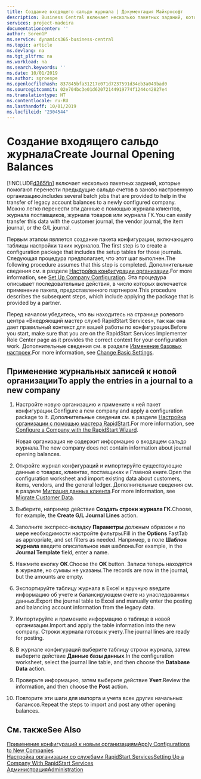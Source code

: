 ```yaml
---
title: Создание входящего сальдо журнала | Документация Майкрософт
description: Business Central включает несколько пакетных заданий, которые помогают перенести предыдущие сальдо счетов в заново настроенную организацию. Можно легко перенести эти данные с помощью учета в журналах.
services: project-madeira
documentationcenter: ''
author: SorenGP
ms.service: dynamics365-business-central
ms.topic: article
ms.devlang: na
ms.tgt_pltfrm: na
ms.workload: na
ms.search.keywords: ''
ms.date: 10/01/2019
ms.author: sgroespe
ms.openlocfilehash: 837845bfa31217e071d7237591d34eb3a049bad0
ms.sourcegitcommit: 02e704bc3e01d62072144919774f1244c42827e4
ms.translationtype: HT
ms.contentlocale: ru-RU
ms.lasthandoff: 10/01/2019
ms.locfileid: "2304544"
---
```

# <a name="create-journal-opening-balances"></a><span data-ttu-id="3e95a-104">Создание входящего сальдо журнала</span><span class="sxs-lookup"><span data-stu-id="3e95a-104">Create Journal Opening Balances</span></span>
[!INCLUDE[d365fin](includes/d365fin_md.md)] <span data-ttu-id="3e95a-105">включает несколько пакетных заданий, которые помогают перенести предыдущие сальдо счетов в заново настроенную организацию.</span><span class="sxs-lookup"><span data-stu-id="3e95a-105">includes several batch jobs that are provided to help in the transfer of legacy account balances to a newly configured company.</span></span> <span data-ttu-id="3e95a-106">Можно легко перенести эти данные с помощью журнала клиентов, журнала поставщиков, журнала товаров или журнала ГК.</span><span class="sxs-lookup"><span data-stu-id="3e95a-106">You can easily transfer this data with the customer journal, the vendor journal, the item journal, or the G/L journal.</span></span>

<span data-ttu-id="3e95a-107">Первым этапом является создание пакета конфигурации, включающего таблицы настройки таких журналов.</span><span class="sxs-lookup"><span data-stu-id="3e95a-107">The first step is to create a configuration package that includes the setup tables for those journals.</span></span> <span data-ttu-id="3e95a-108">Следующая процедура предполагает, что этот шаг выполнен.</span><span class="sxs-lookup"><span data-stu-id="3e95a-108">The following procedure assumes that this step is completed.</span></span> <span data-ttu-id="3e95a-109">Дополнительные сведения см. в разделе [Настройка конфигурации организации](admin-set-up-company-configuration.md).</span><span class="sxs-lookup"><span data-stu-id="3e95a-109">For more information, see [Set Up Company Configuration](admin-set-up-company-configuration.md).</span></span> <span data-ttu-id="3e95a-110">Эта процедура описывает последовательные действия, в число которых включается применение пакета, предоставленного партнером.</span><span class="sxs-lookup"><span data-stu-id="3e95a-110">This procedure describes the subsequent steps, which include applying the package that is provided by a partner.</span></span>  

<span data-ttu-id="3e95a-111">Перед началом убедитесь, что вы находитесь на странице ролевого центра «Внедряющий мастер служб RapidStart Services», так как она дает правильный контекст для вашей работы по конфигурации.</span><span class="sxs-lookup"><span data-stu-id="3e95a-111">Before you start, make sure that you are on the RapidStart Services Implementer Role Center page as it provides the correct context for your configuration work.</span></span> <span data-ttu-id="3e95a-112">Дополнительные сведения см. в разделе [Изменение базовых настроек](ui-change-basic-settings.md).</span><span class="sxs-lookup"><span data-stu-id="3e95a-112">For more information, see [Change Basic Settings](ui-change-basic-settings.md).</span></span>

## <a name="to-apply-the-entries-in-a-journal-to-a-new-company"></a><span data-ttu-id="3e95a-113">Применение журнальных записей к новой организации</span><span class="sxs-lookup"><span data-stu-id="3e95a-113">To apply the entries in a journal to a new company</span></span>  
1. <span data-ttu-id="3e95a-114">Настройте новую организацию и примените к ней пакет конфигурации.</span><span class="sxs-lookup"><span data-stu-id="3e95a-114">Configure a new company and apply a configuration package to it.</span></span> <span data-ttu-id="3e95a-115">Дополнительные сведения см. в разделе [Настройка организации с помощью мастера RapidStart](admin-how-to-configure-a-company-with-the-rapidstart-wizard.md).</span><span class="sxs-lookup"><span data-stu-id="3e95a-115">For more information, see [Configure a Company with the RapidStart Wizard](admin-how-to-configure-a-company-with-the-rapidstart-wizard.md).</span></span>  

    <span data-ttu-id="3e95a-116">Новая организация не содержит информацию о входящем сальдо журнала.</span><span class="sxs-lookup"><span data-stu-id="3e95a-116">The new company does not contain information about journal opening balances.</span></span>  

2. <span data-ttu-id="3e95a-117">Откройте журнал конфигураций и импортируйте существующие данные о товарах, клиентах, поставщиках и Главной книге.</span><span class="sxs-lookup"><span data-stu-id="3e95a-117">Open the configuration worksheet and import existing data about customers, items, vendors, and the general ledger.</span></span> <span data-ttu-id="3e95a-118">Дополнительные сведения см. в разделе [Миграция данных клиента](admin-migrate-customer-data.md).</span><span class="sxs-lookup"><span data-stu-id="3e95a-118">For more information, see [Migrate Customer Data](admin-migrate-customer-data.md).</span></span>  
3. <span data-ttu-id="3e95a-119">Выберите, например действие **Создать строки журнала ГК**.</span><span class="sxs-lookup"><span data-stu-id="3e95a-119">Choose, for example, the **Create G/L Journal Lines** action.</span></span>  
4. <span data-ttu-id="3e95a-120">Заполните экспресс-вкладку **Параметры** должным образом и по мере необходимости настройте фильтры.</span><span class="sxs-lookup"><span data-stu-id="3e95a-120">Fill in the **Options** FastTab as appropriate, and set filters as needed.</span></span> <span data-ttu-id="3e95a-121">Например, в поле **Шаблон журнала** введите описательное имя шаблона.</span><span class="sxs-lookup"><span data-stu-id="3e95a-121">For example, in the **Journal Template** field, enter a name.</span></span>  
5. <span data-ttu-id="3e95a-122">Нажмите кнопку **ОК**.</span><span class="sxs-lookup"><span data-stu-id="3e95a-122">Choose the **OK** button.</span></span> <span data-ttu-id="3e95a-123">Записи теперь находятся в журнале, но суммы не указаны.</span><span class="sxs-lookup"><span data-stu-id="3e95a-123">The records are now in the journal, but the amounts are empty.</span></span>  
6. <span data-ttu-id="3e95a-124">Экспортируйте таблицу журнала в Excel и вручную введите информацию об учете и балансирующем счете из унаследованных данных.</span><span class="sxs-lookup"><span data-stu-id="3e95a-124">Export the journal table to Excel and manually enter the posting and balancing account information from the legacy data.</span></span>
7. <span data-ttu-id="3e95a-125">Импортируйте и примените информацию о таблице в новой организации.</span><span class="sxs-lookup"><span data-stu-id="3e95a-125">Import and apply the table information into the new company.</span></span> <span data-ttu-id="3e95a-126">Строки журнала готовы к учету.</span><span class="sxs-lookup"><span data-stu-id="3e95a-126">The journal lines are ready for posting.</span></span>  
8. <span data-ttu-id="3e95a-127">В журнале конфигураций выберите таблицу строки журнала, затем выберите действие **Данные базы данных**.</span><span class="sxs-lookup"><span data-stu-id="3e95a-127">In the configuration worksheet, select the journal line table, and then choose the **Database Data** action.</span></span>  
9. <span data-ttu-id="3e95a-128">Проверьте информацию, затем выберите действие **Учет**.</span><span class="sxs-lookup"><span data-stu-id="3e95a-128">Review the information, and then choose the **Post** action.</span></span>  
10. <span data-ttu-id="3e95a-129">Повторите эти шаги для импорта и учета всех других начальных балансов.</span><span class="sxs-lookup"><span data-stu-id="3e95a-129">Repeat the steps to import and post any other opening balances.</span></span>  

## <a name="see-also"></a><span data-ttu-id="3e95a-130">См. также</span><span class="sxs-lookup"><span data-stu-id="3e95a-130">See Also</span></span>  
[<span data-ttu-id="3e95a-131">Применение конфигураций к новым организациям</span><span class="sxs-lookup"><span data-stu-id="3e95a-131">Apply Configurations to New Companies</span></span>](admin-apply-configuration-to-new-companies.md)  
[<span data-ttu-id="3e95a-132">Настройка организации со службами RapidStart Services</span><span class="sxs-lookup"><span data-stu-id="3e95a-132">Setting Up a Company With RapidStart Services</span></span>](admin-set-up-a-company-with-rapidstart.md)  
[<span data-ttu-id="3e95a-133">Администрация</span><span class="sxs-lookup"><span data-stu-id="3e95a-133">Administration</span></span>](admin-setup-and-administration.md)
